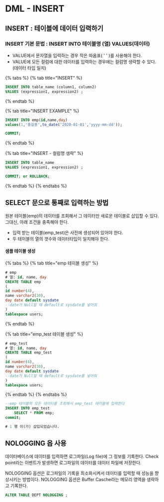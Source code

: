 # DML - INSERT

## INSERT : 테이블에 데이터 입력하기

### INSERT 기본 문법 : INSERT INTO 테이블명 \(열\) VALUES\(데이터\)

* VALUE에서 문자열을 입력하는 경우 작은 따옴표\( ' ' \)를 사용해야 한다. 
* VALUE에 모든 컬럼에 대한 데이터를 입력하는 경우에는 컬럼명 생략할 수 있다.  \(데이터 타입 일치\)

{% tabs %}
{% tab title="INSERT" %}
```sql
INSERT INTO table_name (column1, column2)
VALUES (expression1, expression2) ;
```
{% endtab %}

{% tab title="INSERT EXAMPLE" %}
```sql
INSERT INTO emp(id,name,day)  
values(1,'홍길동',to_date('2020-01-01','yyyy-mm-dd'));

COMMIT;
```
{% endtab %}

{% tab title="INSERT - 컬럼명 생략" %}
```sql
INSERT INTO table_name
VALUES (expression1, expression2) ;

COMMIT; or ROLLBACK;
```
{% endtab %}
{% endtabs %}

## SELECT 문으로 통째로 입력하는 방법

원본 테이블\(emp\)의 데이터를 조회해서 그 데이터만 새로운 테이블로 삽입할 수 있다. 그대신, 아래 조건을 충족해야 한다.

* 입력 받는 테이블\(emp\_test\)은 사전에 생성되어 있어야 한다.
* 두 테이블의 열의 갯수와 데이터타입이 일치해야 한다.

#### 샘플 테이블 생성

{% tabs %}
{% tab title="emp 테이블 생성" %}
```sql
# emp 
# 열: id, name, day
CREATE TABLE emp 
(
id number(4),
name varchar2(30),
day date default sysdate   
--date가 Null일 때 default로 sysdate를 넣어줘
)
tablespace users;
```
{% endtab %}

{% tab title="emp\_test 테이블 생성" %}
```sql
# emp_test
# 열: id, name, day
CREATE TABLE emp_test
(
id number(4),
name varchar2(30),
day date default sysdate   
--date가 Null일 때 default로 sysdate를 넣어줘
)
tablespace users;
```
{% endtab %}
{% endtabs %}

```sql
--emp 테이블의 모든 데이터를 조회해서 emp_test 테이블에 입력한다 
INSERT INTO emp_test 
    SELECT * FROM emp;
commit; 

# 1 행 이(가) 삽입되었습니다.
```

## NOLOGGING 옵 사용

데이터베이스에 데이터를 입력하면 로그파일\(Log file\)에 그 정보를 기록한다. Check point라는 이벤트가 발생하면 로그파일의 데이터를 데이터 파일에 저장한다.

NOLOGGING 옵션은 로그파일의 기록을 최소화시켜서 데이터를 입력할 때 성능을 향상시키는 방법이다. NOLOGGING 옵션은 Buffer Casche라는 메모리 영역을 생략하고 기록한다.

```sql
ALTER TABLE DEPT NOLOGGING ;
```

